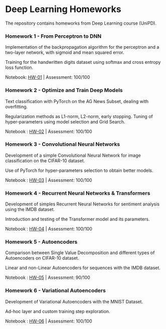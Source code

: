 # Deep Learning Homeworks
The repository contains homeworks from Deep Learning course (UniPD).

### Homework 1 - From Perceptron to DNN
Implementation of the backpropagation algorithm for the perceptron and a two-layer network, with sigmoid and mean squared error.

Training for the handwritten digits dataset using softmax and cross entropy loss function.

Notebook: [HW-01](https://github.com/werefin/Deep-Learning-Homeworks/blob/main/DL-HW-01-Perceptron-DNN.ipynb) | Assessment: 100/100

### Homework 2 - Optimize and Train Deep Models

Text classification with PyTorch on the AG News Subset, dealing with overfitting.

Regularization methods as L1-norm, L2-norm, early stopping. Tuning of hyper-parameters using model selection and Grid Search.

Notebook : [HW-02](https://github.com/werefin/Deep-Learning-Homeworks/blob/main/DL-HW-02-Optimize-Train-Deep-Models.ipynb) | Assessment: 100/100

### Homework 3 - Convolutional Neural Networks

Development of a simple Convolutional Neural Network for image classification on the CIFAR-10 dataset.

Use of PyTorch for hyper-parameters selection to obtain better models.

Notebook : [HW-03](https://github.com/werefin/Deep-Learning-Homeworks/blob/main/DL-HW-03-Convolutional-Neural-Networks.ipynb) | Assessment: 100/100

### Homework 4 - Recurrent Neural Networks & Transformers

Development of simples Recurrent Neural Networks for sentiment analysis using the IMDB dataset.

Introduction and testing of the Transformer model and its parameters.

Notebook : [HW-04](https://github.com/werefin/Deep-Learning-Homeworks/blob/main/DL-HW-04-Recurrent-Neural-Networks-Transformers.ipynb) | Assessment: 100/100

### Homework 5 - Autoencoders

Comparison between Single Value Decomposition and different types of Autoencoders on CIFAR-10 dataset.

Linear and non-Linear Autoencoders for sequences with the IMDB dataset.

Notebook : [HW-05](https://github.com/werefin/Deep-Learning-Homeworks/blob/main/DL-HW-05-Autoencoders.ipynb) | Assessment: 90/100

### Homework 6 - Variational Autoencoders

Development of Variational Autoencoders with the MNIST Dataset.

Ad-hoc layer and custom training step exploration.

Notebook : [HW-06](https://github.com/werefin/Deep-Learning-Homeworks/blob/main/DL-HW-06-Variational-Autoencoders.ipynb) | Assessment: 100/100
